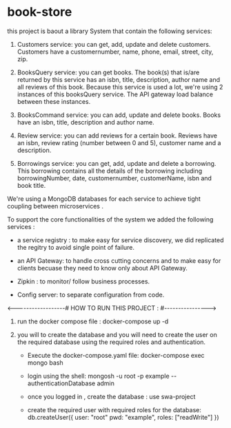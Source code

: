 # book-store
this project is baout a library System that contain the following services:

1. Customers service: you can get, add, update and delete customers. Customers have a customernumber, name, phone, email, street, city, zip.

2. BooksQuery service: you can get books. The book(s) that is/are returned by this service has an isbn, title, description, author name and all reviews of this book. Because this service is used a lot, we're using 2 instances of this booksQuery service. The API gateway load balance between these instances.

3. BooksCommand service: you can add, update and delete books. Books have an isbn,
title, description and author name.

4. Review service: you can add reviews for a certain book. Reviews have an isbn, review rating (number between 0 and 5), customer name and a description.

5. Borrowings service: you can get, add, update and delete a borrowing. This borrowing contains all the details of the borrowing including borrowingNumber, date,
customernumber, customerName, isbn and book title.

We're using a MongoDB databases for each service to achieve tight coupling between microservices .

To support the core functionalities of the system we added the following services :
 - a service registry : to make easy for service discovery, we did replicated the regitry to avoid single point of failure.
 - an API Gateway: to handle cross cutting concerns and to make easy for clients becuase they need to know only about API Gateway.

 - Zipkin : to monitor/ follow business processes.

 - Config server: to separate configuration from code.


<------------------# HOW TO RUN THIS PROJECT : #---------------->

1. run the docker compose file : 
    docker-compose up -d

2. you will to create the database and you will need to create the user on the required database using the required roles and authentication.

    - Execute the docker-compose.yaml file:
        docker-compose exec mongo bash
    
    - login using the shell:
        mongosh -u root -p example --authenticationDatabase admin

    - once you logged in , create the database :
        use swa-project

    - create the required user with required roles for the database:
        db.createUser({
            user: "root"
            pwd: "example",
            roles: ["readWrite"]
        })
